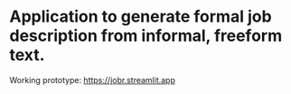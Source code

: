 # Application to generate formal job description from informal, freeform text.

Working prototype:
https://jobr.streamlit.app

